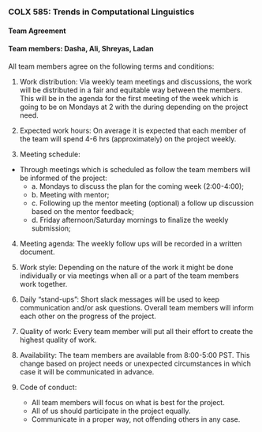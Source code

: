 ### COLX 585: Trends in Computational Linguistics
#### Team Agreement
#### Team members: Dasha, Ali, Shreyas, Ladan 

All team members agree on the following terms and conditions:

1. Work distribution:
Via weekly team meetings and discussions, the work will be distributed in a fair and  equitable way between the members. This will be in the agenda for the first meeting of the week which is going to be on Mondays at 2 with the during depending on the project need.
 
2. Expected work hours:
On average it is expected that each member of the team will spend 4-6 hrs (approximately) on the project weekly.
 
3. Meeting schedule:
- Through meetings which is scheduled as follow the team members will be informed of the project:
   - a. Mondays to discuss the plan for the coming week (2:00-4:00);
   - b. Meeting with mentor;
   - c. Following up the mentor meeting (optional) a follow up discussion based on the mentor feedback;
   - d. Friday afternoon/Saturday mornings to finalize the weekly submission;
 
4. Meeting agenda:
The weekly follow ups will be recorded in a written document.
 
5. Work style:
Depending on the nature of the work it might be done individually or via meetings when all or a part of the team members work together.
 
6. Daily “stand-ups”:
Short slack messages will be used to keep communication and/or ask questions. Overall team members will inform each other on the progress of the project.
 
7. Quality of work:
Every team member will put all their effort to create the highest quality of work.
 
8. Availability:
The team members are available from 8:00-5:00 PST. This change based on project needs or unexpected circumstances  in which case it will be communicated in advance.
 
9. Code of conduct:
   - All team members will focus on what is best for the project.
   - All of us should participate in the project equally. 
   - Communicate in a proper way, not offending others in any case.










